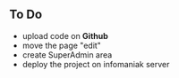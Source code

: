  
## To Do  
- upload code on **Github**
- move the page "edit"
- create SuperAdmin area
- deploy the project on infomaniak server  

 